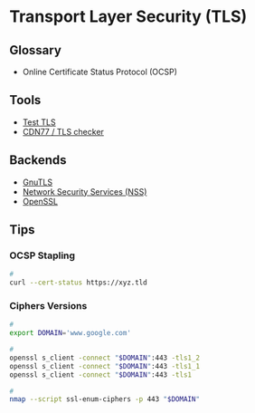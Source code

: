 # Transport Layer Security (TLS)

## Glossary

- Online Certificate Status Protocol (OCSP)

## Tools

- [Test TLS](https://testtls.com)
- [CDN77 / TLS checker](https://cdn77.com/tls-test)

## Backends

- [GnuTLS](https://gnutls.org)
- [Network Security Services (NSS)](./)
- [OpenSSL](/openssl.md)

## Tips

### OCSP Stapling

```sh
#
curl --cert-status https://xyz.tld
```

<!-- ### TLS Versions

https://everything.curl.dev/usingcurl/tls/versions -->

<!-- ### TLS Auth

https://everything.curl.dev/usingcurl/tls/auth -->

### Ciphers Versions

```sh
#
export DOMAIN='www.google.com'

#
openssl s_client -connect "$DOMAIN":443 -tls1_2
openssl s_client -connect "$DOMAIN":443 -tls1_1
openssl s_client -connect "$DOMAIN":443 -tls1

#
nmap --script ssl-enum-ciphers -p 443 "$DOMAIN"
```
